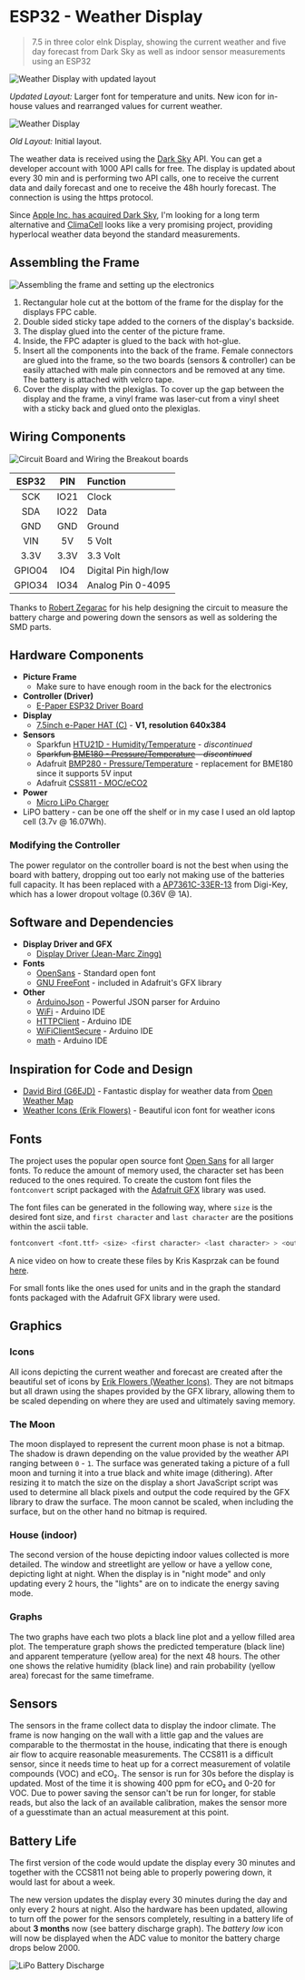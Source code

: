 # ESP32 - Weather Display

> 7.5 in three color eInk Display, showing the current weather and five day forecast from Dark Sky as well as indoor sensor measurements using an ESP32

![Weather Display with updated layout](./img/weather-display-06-2020.jpg)

*Updated Layout:* Larger font for temperature and units. New icon for in-house values and rearranged values for current weather.

![Weather Display](./img/weather-display.jpg)

*Old Layout:* Initial layout.

The weather data is received using the [Dark Sky](https://darksky.net) API. You can get a developer account with 1000 API calls for free. The display is updated about every 30 min and is performing two API calls, one to receive the current data and daily forecast and one to receive the 48h hourly forecast. The connection is using the https protocol.

Since [Apple Inc. has acquired Dark Sky](https://blog.darksky.net/dark-sky-has-a-new-home/), I'm looking for a long term alternative and [ClimaCell](https://www.climacell.co/) looks like a very promising project, providing hyperlocal weather data beyond the standard measurements.

## Assembling the Frame

![Assembling the frame and setting up the electronics](./img/display-assembly.jpg)

1. Rectangular hole cut at the bottom of the frame for the display for the displays FPC cable.
2. Double sided sticky tape added to the corners of the display's backside.
3. The display glued into the center of the picture frame.
4. Inside, the FPC adapter is glued to the back with hot-glue.
5. Insert all the components into the back of the frame. Female connectors are glued into the frame, so the two boards (sensors & controller) can be easily attached with male pin connectors and be removed at any time. The battery is attached with velcro tape.
6. Cover the display with the plexiglas. To cover up the gap between the display and the frame, a vinyl frame was laser-cut from a vinyl sheet with a sticky back and glued onto the plexiglas.

## Wiring Components

![Circuit Board and Wiring the Breakout boards](./img/weather-display-circuit-board.svg)

| ESP32  |  PIN  | Function             |
| :----: | :---: | :------------------- |
|  SCK   | IO21  | Clock                |
|  SDA   | IO22  | Data                 |
|  GND   |  GND  | Ground               |
|  VIN   |  5V   | 5 Volt               |
|  3.3V  | 3.3V  | 3.3 Volt             |
| GPIO04 |  IO4  | Digital Pin high/low |
| GPIO34 | IO34  | Analog Pin 0-4095    |

Thanks to [Robert Zegarac](https://github.com/zegarac) for his help designing the circuit to measure the battery charge and powering down the sensors as well as soldering the SMD parts.

## Hardware Components

+ **Picture Frame**
  + Make sure to have enough room in the back for the electronics
+ **Controller (Driver)**
  + [E-Paper ESP32 Driver Board](https://www.waveshare.com/wiki/E-Paper_ESP32_Driver_Board)
+ **Display**
  + [7.5inch e-Paper HAT (C)](https://www.waveshare.com/wiki/7.5inch_e-Paper_HAT_(C)) - **V1, resolution 640x384**
+ **Sensors**
  + Sparkfun [HTU21D - Humidity/Temperature](https://github.com/sparkfun/SparkFun_HTU21D_Breakout_Arduino_Library) - *discontinued*
  + ~~Sparkfun [BME180 - Pressure/Temperature](https://github.com/sparkfun/BMP180_Breakout) - *discontinued*~~
  + Adafruit [BMP280 - Pressure/Temperature](https://github.com/adafruit/Adafruit_BMP280_Library) - replacement for BME180 since it supports 5V input
  + Adafruit [CSS811 - MOC/eCO2](https://github.com/adafruit/Adafruit_CCS811)
+ **Power**
  + [Micro LiPo Charger](https://www.adafruit.com/product/1904)
+ LiPO battery - can be one off the shelf or in my case I used an old laptop cell (3.7v @ 16.07Wh).

### Modifying the Controller

The power regulator on the controller board is not the best when using the board with battery, dropping out too early not making use of the batteries full capacity. It has been replaced with a [AP7361C-33ER-13](https://www.digikey.com/product-detail/en/diodes-incorporated/AP7361C-33ER-13/AP7361C-33ER-13DICT-ND/8545922) from Digi-Key, which has a lower dropout voltage (0.36V @ 1A).

## Software and Dependencies

+ **Display Driver and GFX**
  + [Display Driver (Jean-Marc Zingg)](https://github.com/ZinggJM/GxEPD2)
+ **Fonts**
  + [OpenSans](https://www.opensans.com) - Standard open font
  + [GNU FreeFont](https://www.gnu.org/software/freefont/) - included in Adafruit's GFX library
+ **Other**
  + [ArduinoJson](https://arduinojson.org) - Powerful JSON parser for Arduino
  + [WiFi](https://www.arduino.cc/en/Reference/WiFi) - Arduino IDE
  + [HTTPClient](https://www.arduino.cc/en/Tutorial/HttpClient) - Arduino IDE
  + [WiFiClientSecure](https://github.com/espressif/arduino-esp32/tree/master/libraries/WiFiClientSecure) - Arduino IDE
  + [math](https://www.arduino.cc/en/Math/H) - Arduino IDE

## Inspiration for Code and Design

+ [David Bird (G6EJD)](https://github.com/G6EJD/ESP32-e-Paper-Weather-Display) - Fantastic display for weather data from [Open Weather Map](https://openweathermap.org)
+ [Weather Icons (Erik Flowers)](https://erikflowers.github.io/weather-icons) - Beautiful icon font for weather icons

## Fonts

The project uses the popular open source font [Open Sans](https://fonts.google.com/specimen/Open+Sans) for all larger fonts. To reduce the amount of memory used, the character set has been reduced to the ones required. To create the custom font files the `fontconvert` script packaged with the [Adafruit GFX](https://github.com/adafruit/Adafruit-GFX-Library) library was used.

The font files can be generated in the following way, where `size` is the desired font size, and `first character` and `last character` are the positions within the ascii table.

```bash
fontconvert <font.ttf> <size> <first character> <last character> > <out.h>
```

A nice video on how to create these files by Kris Kasprzak can be found [here](https://www.youtube.com/watch?v=L8MmTISmwZ8).

For small fonts like the ones used for units and in the graph the standard fonts packaged with the Adafruit GFX library were used.

## Graphics

### Icons

All icons depicting the current weather and forecast are created after the beautiful set of icons by [Erik Flowers (Weather Icons)](https://erikflowers.github.io/weather-icons). They are not bitmaps but all drawn using the shapes provided by the GFX library, allowing them to be scaled depending on where they are used and ultimately saving memory.

### The Moon

The moon displayed to represent the current moon phase is not a bitmap. The shadow is drawn depending on the value provided by the weather API ranging between `0` - `1`. The surface was generated taking a picture of a full moon and turning it into a true black and white image (dithering). After resizing it to match the size on the display a short JavaScript script was used to determine all black pixels and output the code required by the GFX library to draw the surface. The moon cannot be scaled, when including the surface, but on the other hand no bitmap is required.

### House (indoor)

The second version of the house depicting indoor values collected is more detailed. The window and streetlight are yellow or have a yellow cone, depicting light at night. When the display is in "night mode" and only updating every 2 hours, the "lights" are on to indicate the energy saving mode.

### Graphs

The two graphs have each two plots a black line plot and a yellow filled area plot. The temperature graph shows the predicted temperature (black line) and apparent temperature (yellow area) for the next 48 hours. The other one shows the relative humidity (black line) and rain probability (yellow area) forecast for the same timeframe.

## Sensors

The sensors in the frame collect data to display the indoor climate. The frame is now hanging on the wall with a little gap and the values are comparable to the thermostat in the house, indicating that there is enough air flow to acquire reasonable measurements. The CCS811 is a difficult sensor, since it needs time to heat up for a correct measurement of volatile compounds (VOC) and eCO₂. The sensor is run for 30s before the display is updated. Most of the time it is showing 400 ppm for eCO₂ and 0-20 for VOC. Due to power saving the sensor can't be run for longer, for stable reads, but also the lack of an available calibration, makes the sensor more of a guesstimate than an actual measurement at this point.

## Battery Life

The first version of the code would update the display every 30 minutes and together with the CCS811 not being able to properly powering down, it would last for about a week.

The new version updates the display every 30 minutes during the day and only every 2 hours at night. Also the hardware has been updated, allowing to turn off the power for the sensors completely, resulting in a battery life of about **3 months** now (see battery discharge graph). The *battery low* icon will now be displayed when the ADC value to monitor the battery charge drops below 2000.

![LiPo Battery Discharge](img/lipo-discharge.png)
